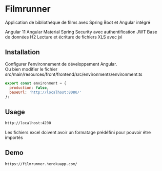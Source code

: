 # Filmrunner

Application de bibliothèque de films avec Spring Boot et Angular intégré

Angular 11
Angular Material
Spring Security avec authentification JWT
Base de données H2
Lecture et écriture de fichiers XLS avec jxl

## Installation

Configurer l'environnement de développement Angular.<br>
Ou bien modifier le fichier src/main/resources/front/frontend/src/environments/environment.ts

```javascript
export const environment = {
  production: false,
  baseUrl: 'http://localhost:8080/'
};
```

## Usage

```bash
http://localhost:4200
```

Les fichiers excel doivent avoir un formatage prédéfini pour pouvoir être importés

## Demo

```bash
https://filmrunner.herokuapp.com/
```
